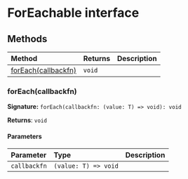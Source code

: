 # ForEachable interface













## Methods

| Method	   |  Returns	| Description|
|:-------------|:-------|:-----------|
|[forEach(callbackfn)](foreach(callbackfn))      | `void` |  |




### forEach(callbackfn)



**Signature:** ``forEach(callbackfn: (value: T) => void): void``

**Returns**: `void`



#### Parameters


| Parameter	   | Type    | Description |
|:-------------|:---------------|:------------|
| `callbackfn`    | `(value: T) => void` |  |

